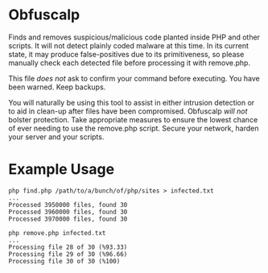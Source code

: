 Obfuscalp
=========

Finds and removes suspicious/malicious code planted inside PHP and other scripts. It will not detect plainly coded malware at this time. In its current state, it may produce false-positives due to its primitiveness, so please manually check each detected file before processing it with remove.php.

This file *does not* ask to confirm your command before executing. You have been warned. Keep backups.

You will naturally be using this tool to assist in either intrusion detection or to aid in clean-up after files have been compromised. Obfuscalp *will not* bolster protection. Take appropriate measures to ensure the lowest chance of ever needing to use the remove.php script. Secure your network, harden your server and your scripts.

Example Usage
=============
```
php find.php /path/to/a/bunch/of/php/sites > infected.txt
...
Processed 3950000 files, found 30
Processed 3960000 files, found 30
Processed 3970000 files, found 30

php remove.php infected.txt
...
Processing file 28 of 30 (%93.33)
Processing file 29 of 30 (%96.66)
Processing file 30 of 30 (%100)
```